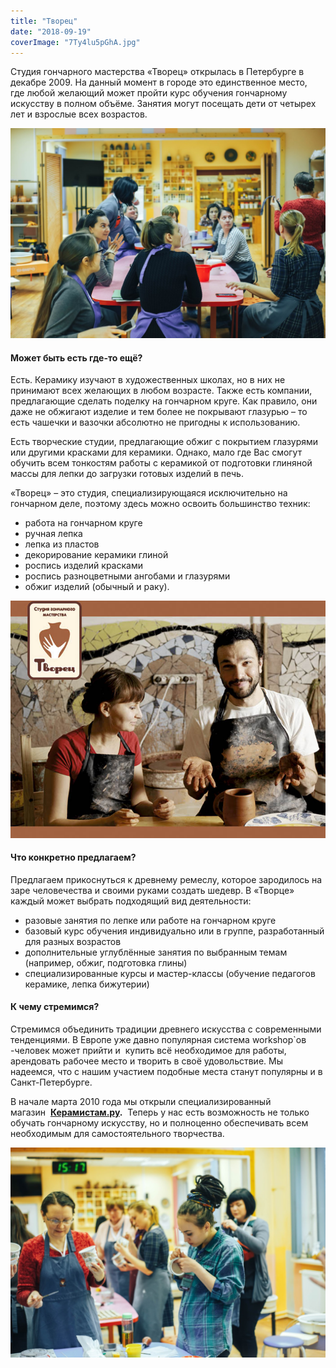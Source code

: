 ```yaml
---
title: "Творец"
date: "2018-09-19"
coverImage: "7Ty4lu5pGhA.jpg"
---
```


Студия гончарного мастерства «Творец» открылась в Петербурге в декабре 2009. На данный момент в городе это единственное место, где любой желающий может пройти курс обучения гончарному искусству в полном объёме. Занятия могут посещать дети от четырех лет и взрослые всех возрастов.

**![](./images/8UeNOpuZRAY.jpg)**

#### Может быть есть где-то ещё?

Есть. Керамику изучают в художественных школах, но в них не принимают всех желающих в любом возрасте. Также есть компании, предлагающие сделать поделку на гончарном круге. Как правило, они даже не обжигают изделие и тем более не покрывают глазурью – то есть чашечки и вазочки абсолютно не пригодны к использованию.

Есть творческие студии, предлагающие обжиг с покрытием глазурями или другими красками для керамики. Однако, мало где Вас смогут обучить всем тонкостям работы с керамикой от подготовки глиняной массы для лепки до загрузки готовых изделий в печь.

«Творец» – это студия, специализирующаяся исключительно на гончарном деле, поэтому здесь можно освоить большинство техник:

- работа на гончарном круге
- ручная лепка
- лепка из пластов
- декорирование керамики глиной
- роспись изделий красками
- роспись разноцветными ангобами и глазурями
- обжиг изделий (обычный и раку).

![](./images/plakat_tvorec.jpg)

#### Что конкретно предлагаем?

Предлагаем прикоснуться к древнему ремеслу, которое зародилось на заре человечества и своими руками создать шедевр. В «Творце» каждый может выбрать подходящий вид деятельности:

- разовые занятия по лепке или работе на гончарном круге
- базовый курс обучения индивидуально или в группе, разработанный для разных возрастов
- дополнительные углублённые занятия по выбранным темам (например, обжиг, подготовка глины)
- специализированные курсы и мастер-классы (обучение педагогов  керамике, лепка бижутерии)

#### К чему стремимся?

Стремимся объединить традиции древнего искусства с современными тенденциями. В Европе уже давно популярная система workshop\`ов  -человек может прийти и  купить всё необходимое для работы, арендовать рабочее место и творить в своё удовольствие. Мы надеемся, что с нашим участием подобные места станут популярны и в Санкт-Петербурге.

В начале марта 2010 года мы открыли специализированный магазин  [**Керамистам.ру**](http://ceramistam.ru/ "Товары для керамистов и гончаров")**.**  Теперь у нас есть возможность не только обучать гончарному искусству, но и полноценно обеспечивать всем необходимым для самостоятельного творчества.

![](./images/XRLTLIXEW1I.jpg)
